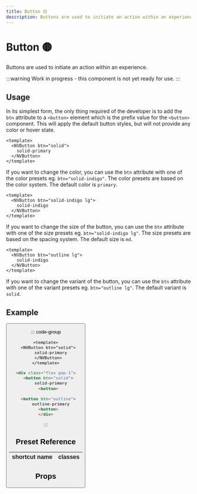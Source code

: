 ```yaml
---
title: Button 🟡
description: Buttons are used to initiate an action within an experience.
---
```


<script setup>
import Button from '../components/Button.vue'
</script>

# Button 🟡

Buttons are used to initiate an action within an experience.

:::warning
Work in progress - this component is not yet ready for use.
:::

## Usage

In its simplest form, the only thing required of the developer is to add the `btn` attribute to a `<button>` element which is the prefix value for the `<button>` component. This will apply the default button styles, but will not provide any color or hover state.

```vue
<template>
  <NVButton btn="solid">
    solid-primary
  </NVButton>
</template>
```

If you want to change the color, you can use the `btn` attribute with one of the color presets eg. `btn="solid-indigo"`. The color presets are based on the color system. The default color is `primary`.

```vue
<template>
  <NVButton btn="solid-indigo lg">
    solid-indigo
  </NVButton>
</template>
```

If you want to change the size of the button, you can use the `btn` attribute with one of the size presets eg. `btn="solid-indigo lg"`. The size presets are based on the spacing system. The default size is `md`.

```vue
<template>
  <NVButton btn="outline lg">
    solid-indigo
  </NVButton>
</template>
```

If you want to change the variant of the button, you can use the `btn` attribute with one of the variant presets eg. `btn="outline lg"`. The default variant is `solid`.


## Example

<Button/>

::: code-group

```vue [Component]
<template>
  <NVButton btn="solid">
    solid-primary
  </NVButton>
</template>
```

```html [HTML]
<div class="flex gap-1">
  <button btn="solid">
    solid-primary
  <button>

  <button btn="outline">
    outline-primary
  <button>
</div>
```

:::

## Preset Reference

| shortcut name | classes                                                                |
| ------------- | ---------------------------------------------------------------------- |

## Props
